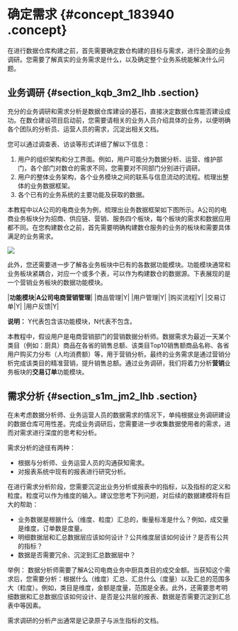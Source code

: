 # 确定需求 {#concept_183940 .concept}

在进行数据仓库构建之前，首先需要确定数仓构建的目标与需求，进行全面的业务调研。您需要了解真实的业务需求是什么，以及确定整个业务系统能解决什么问题。

## 业务调研 {#section_kqb_3m2_lhb .section}

充分的业务调研和需求分析是数据仓库建设的基石，直接决定数据仓库能否建设成功。在数仓建设项目启动前，您需要请相关的业务人员介绍具体的业务，以便明确各个团队的分析员、运营人员的需求，沉淀出相关文档。

您可以通过调查表、访谈等形式详细了解以下信息：

1.  用户的组织架构和分工界面。例如，用户可能分为数据分析、运营、维护部门，各个部门对数仓的需求不同，您需要对不同部门分别进行调研。
2.  用户的整体业务架构，各个业务模块之间的联系与信息流动的流程。梳理出整体的业务数据框架。
3.  各个已有的业务系统的主要功能及获取的数据。

本教程中以A公司的电商业务为例，梳理出业务数据框架如下图所示。A公司的电商业务板块分为招商、供应链、营销、服务四个板块，每个板块的需求和数据应用都不同。在您构建数仓之前，首先需要明确构建数仓服务的业务的板块和需要具体满足的业务需求。

![](http://static-aliyun-doc.oss-cn-hangzhou.aliyuncs.com/assets/img/158223/156204940244519_zh-CN.png)

此外，您还需要进一步了解各业务板块中已有的各数据功能模块。功能模块通常和业务板块紧耦合，对应一个或多个表，可以作为构建数仓的数据源。下表展现的是一个营销业务板块的数据功能模块。

|**功能模块**|**A公司电商营销管理**|
|商品管理|Y|
|用户管理|Y|
|购买流程|Y|
|交易订单|Y|
|用户反馈|Y|

**说明：** Y代表包含该功能模块，N代表不包含。

本教程中，假设用户是电商营销部门的营销数据分析师。数据需求为最近一天某个类目（例如：厨具）商品在各省的销售总额、该类目Top10销售额商品名称、各省用户购买力分布（人均消费额）等，用于营销分析。最终的业务需求是通过营销分析完成该类目的精准营销，提升销售总额。通过业务调研，我们将着力分析**营销**业务板块的**交易订单**功能模块。

## 需求分析 {#section_s1m_jm2_lhb .section}

在未考虑数据分析师、业务运营人员的数据需求的情况下，单纯根据业务调研建设的数据仓库可用性差。完成业务调研后，您需要进一步收集数据使用者的需求，进而对需求进行深度的思考和分析。

需求分析的途径有两种：

-   根据与分析师、业务运营人员的沟通获知需求。
-   对报表系统中现有的报表进行研究分析。

在进行需求分析阶段，您需要沉淀出业务分析或报表中的指标，以及指标的定义和粒度。粒度可以作为维度的输入。建议您思考下列问题，对后续的数据建模将有巨大的帮助：

-   业务数据是根据什么（维度、粒度）汇总的，衡量标准是什么？例如，成交量是维度，订单数是度量。
-   明细数据层和汇总数据层应该如何设计？公共维度层该如何设计？是否有公共的指标？
-   数据是否需要冗余、沉淀到汇总数据层中？

举例： 数据分析师需要了解A公司电商业务中厨具类目的成交金额。当获知这个需求后，您需要分析：根据什么（维度）汇总、汇总什么（度量）以及汇总的范围多大（粒度）。例如，类目是维度，金额是度量，范围是全表。此外，还需要思考明细数据和汇总数据应该如何设计、是否是公共层的报表、数据是否需要沉淀到汇总表中等因素。

需求调研的分析产出通常是记录原子与派生指标的文档。

